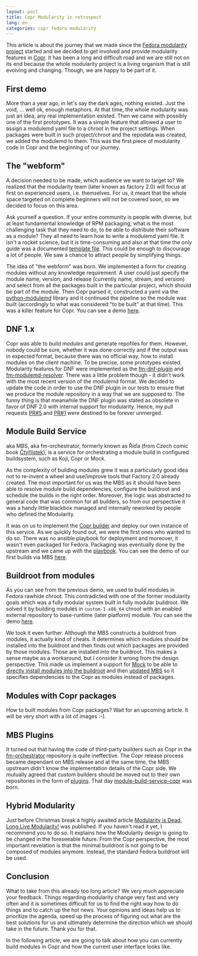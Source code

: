 ```yaml
---
layout: post
title: Copr Modularity in retrospect
lang: en
categories: copr fedora modularity
---
```


This article is about the journey that we made since the [Fedora modularity project](https://docs.pagure.org/modularity/) started and we decided to get involved and provide modularity features in [Copr](http://copr.fedoraproject.org/). It has been a long and difficult road and we are still not on its end because the whole modularity project is a living organism that is still evolving and changing. Though, we are happy to be part of it.


## First demo
More than a year ago, in let's say the dark ages, nothing existed. Just the void, ... well ok, enough metaphors. At that time, the whole modularity was just an idea, any real implementation existed. Then we came with possibly one of the first prototypes. It was a simple feature that allowed a user to assign a modulemd yaml file to a chroot in the project settings. When packages were built in such project/chroot and the repodata was created, we added the modulemd to them. This was the first piece of modularity code in Copr and the beginning of our journey.


## The "webform"
A decision needed to be made, which audience we want to target to? We realized that the modularity team (later known as factory 2.0) will focus at first on experienced users, i.e. themselves. For us, it meant that the whole space targeted on complete beginners will not be covered soon, so we decided to focus on this area.

Ask yourself a question. If your entire community is people with diverse, but at least fundamental knowledge of RPM packaging, what is the most challenging task that they need to do, to be able to distribute their software as a module? They all need to learn how to write a modulemd yaml file. It isn't a rocket science, but it is time-consuming and also at that time the only guide was a documented [template file](https://pagure.io/modulemd/blob/master/f/spec.yaml). This could be enough to discourage a lot of people. We saw a chance to attract people by simplifying things.

The idea of "the webform" was born. We implemented a form for creating modules without any knowledge requirement. A user could just specify the module name, version, and release (currently name, stream, and version) and select from all the packages built in the particular project, which should be part of the module. Then Copr parsed it, constructed a yaml via the [python-modulemd](http://modulemd.readthedocs.io) library and it continued the pipeline so the module was built (accordingly to what was considered "to be built" at that time). This was a killer feature for Copr. You can see a demo [here](https://www.youtube.com/watch?v=uNW8QEzsdDg).


## DNF 1.x
Copr was able to _build modules_ and generate repofiles for them. However, nobody could be sure, whether it was done correctly and if the output was in expected format, because there was no official way, how to install modules on the client machine. To be precise, some prototypes existed. Modularity features for DNF were implemented as the [fm-dnf-plugin](https://pagure.io/fm-dnf-plugin) and [fm-modulemd-resolver](https://pagure.io/fm-modulemd-resolver). There was a little problem though - it didn't work with the most recent version of the modulemd format. We decided to update the code in order to use the DNF plugin in our tests to ensure that we produce the module repository in a way that we are supposed to. The funny thing is that meanwhile the DNF plugin was stated as obsolete in favor of DNF 2.0 with internal support for modularity. Hence, my pull requests [PR#5](https://pagure.io/fm-dnf-plugin/pull-request/5) and [PR#1](https://pagure.io/fm-modulemd-resolver/pull-request/1) were destined to be forever unmerged.


## Module Build Service
aka MBS, aka fm-orchestrator, formerly known as Říďa (from Czech comic book [Čtyřlístek](https://comicsdb.cz/comics/1312/ctyrlistek-092-rida-to-zaridi)), is a service for orchestrating a module build in configured buildsystem, such as Koji, Copr or Mock.

As the complexity of building modules grew it was a particularly good idea not to re-invent a wheel and use/improve tools that Factory 2.0 already created. The most important for us was the MBS as it should have been able to resolve module build dependencies, configure the buildroot and schedule the builds in the right order. Moreover, the logic was abstracted to general code that was common for all builders, so from our perspective it was a handy little blackbox managed and internally reworked by people who defined the Modularity.

It was on us to implement the [Copr builder](https://pagure.io/copr/module-build-service-copr/blob/master/f/module_build_service_copr/builder/CoprModuleBuilder.py) and deploy our own instance of this service. As we quickly found out, we were the first ones who wanted to do so. There was no ansible playbook for deployment and moreover, it wasn't even packaged for Fedora. Packaging was eventually done by the upstream and we came up with the [playbook](https://pagure.io/fm-orchestrator/issue/220). You can see the demo of our first builds via MBS [here](https://www.youtube.com/watch?v=28wJ5qT8glA).


## Buildroot from modules
As you can see from the previous demo, we used to build modules in Fedora rawhide chroot. This contradicted with one of the former modularity goals which was a fully modular system built in fully modular buildroot. We solved it by building modules in `custom-1-x86_64` chroot with an enabled external repository to base-runtime (later platform) module. You can see the demo [here](https://www.youtube.com/watch?v=mlo27-CIXD8).

We took it even further. Although the MBS constructs a buildroot from modules, it actually kind of cheats. It determines which modules should be installed into the buildroot and then finds out which packages are provided by those modules. Those are installed into the buildroot. This makes a sense maybe as a workaround, but I consider it wrong from the design perspective. This made us implement a support for [Mock](https://github.com/rpm-software-management/mock) to be able to [directly install modules into the buildroot](https://github.com/rpm-software-management/mock/wiki/Release-Notes-1.4.2) and then [updated MBS](https://pagure.io/fm-orchestrator/pull-request/765) so it specifies dependencies to the Copr as modules instead of packages.


## Modules with Copr packages
How to built modules from Copr packages? Wait for an upcoming article. It will be very short with a lot of images :-).


## MBS Plugins
It turned out that having the code of third-party builders such as Copr in the [fm-orchestrator](https://pagure.io/fm-orchestrator) repository is quite ineffective. The Copr release process became dependant on MBS release and at the same time, the MBS upstream didn't know the implementation details of the Copr side. We mutually agreed that custom builders should be moved out to their own repositories in the form of [plugins](https://pagure.io/fm-orchestrator/pull-request/787). That day [module-build-service-copr](https://pagure.io/copr/module-build-service-copr) was born.


## Hybrid Modularity
Just before Christmas break a highly awaited article [Modularity is Dead, Long Live Modularity!](https://communityblog.fedoraproject.org/modularity-dead-long-live-modularity/) was published. If you haven't read it yet, I recommend you to do so. It explains how the Modularity design is going to be changed in the foreseeable future. From the Copr perspective, the most important revelation is that the minimal buildroot is not going to be composed of modules anymore. Instead, the standard Fedora buildroot will be used.


## Conclusion
What to take from this already too long article? We very much appreciate your feedback. Things regarding modularity change very fast and very often and it is sometimes difficult for us to find the right way how to do things and to catch up the hot news. Your opinions and ideas help us to prioritize the agenda, speed up the process of figuring out what are the best solutions for us and ultimately determine the direction which we should take in the future. Thank you for that.

In the following article, we are going to talk about how you can currently build modules in Copr and how the current user interface looks like.
